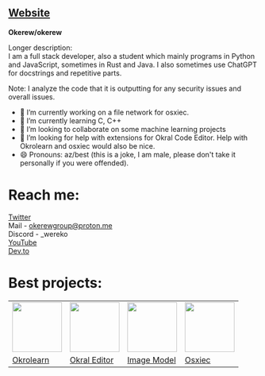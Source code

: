 ## [Website](https://okral.glitch.me)

**Okerew/okerew**

Longer description:  
I am a full stack developer, also a student which mainly programs in Python and JavaScript, sometimes in Rust and Java. I also sometimes use ChatGPT for docstrings and repetitive parts.

Note: I analyze the code that it is outputting for any security issues and overall issues.

- 🔭 I’m currently working on a file network for osxiec.
- 🌱 I’m currently learning C, C++
- 👯 I’m looking to collaborate on some machine learning projects
- 🤔 I’m looking for help with extensions for Okral Code Editor. Help with Okrolearn and osxiec would also be nice.
- 😄 Pronouns: az/best (this is a joke, I am male, please don't take it personally if you were offended).

# Reach me:
[Twitter](https://x.com/OkerewWar)  
Mail - okerewgroup@proton.me  
Discord - \_wereko  
[YouTube](https://yt3.ggpht.com/LwiO5e5u-6oULiQO9SklMB4XyIcj1COZ05O0TqTm4j03d-sLBCUXGnB3JbjtUUhb3jaZY3_XnjE=s160-c-k-c0x00ffffff-no-rj)
<br>
[Dev.to](https://dev.to/okerew)

# Best projects:
<table>
  <tr>
    <td><img src="https://github.com/Okerew/okerew/assets/93822247/4ccbde74-cbc9-474c-af14-398f8835119a" width="100px" height="100px"></td>
    <td><img src="https://github.com/Okerew/okerew/assets/93822247/e5b17f57-d030-4466-8760-0d504e427aa0" width="100px" height="100px"></td>
    <td><img src="https://github.com/Okerew/okerew/assets/93822247/3421c21a-2b2d-4e96-8663-f87e1ae28f32" width="100px" height="100px"></td>
    <td><img src="https://github.com/user-attachments/assets/d45e77d8-9532-482f-b4f6-874a301f4916" witdh="100px" height="100px"></td>
  </tr>
  <tr>
    <td><a href="https://github.com/Okerew/okrolearn">Okrolearn</a></td>
    <td><a href="https://github.com/Okerew/okraleditor">Okral Editor</a></td>
    <td><a href="https://github.com/Okerew/okral-image-model">Image Model</a></td>
    <td><a href="https://github.com/Okerew/osxiec">Osxiec</a></td>
  </tr>
</table>
